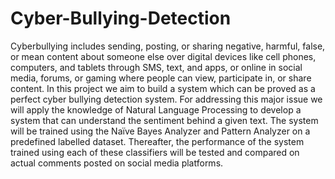 # Cyber-Bullying-Detection


Cyberbullying includes sending, posting, or sharing negative, harmful, false, or mean content
about someone else over digital devices like cell phones, computers, and tablets through
SMS, text, and apps, or online in social media, forums, or gaming where people can view,
participate in, or share content. In this project we aim to build a system which can be proved
as a perfect cyber bullying detection system. For addressing this major issue we will apply
the knowledge of Natural Language Processing to develop a system that can understand
the sentiment behind a given text. The system will be trained using the Naïve Bayes Analyzer
and Pattern Analyzer on a predefined labelled dataset. Thereafter, the performance of the
system trained using each of these classifiers will be tested and compared on actual
comments posted on social media platforms.
